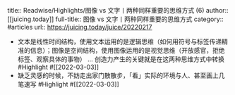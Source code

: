 title:: Readwise/Highlights/图像 vs 文字丨两种同样重要的思维方式 (6)
author:: [[juicing.today]]
full-title:: 图像 vs 文字丨两种同样重要的思维方式
category:: #articles
url:: https://juicing.today/juice/20220217

- 文本是线性时间结构，使用文本运用的是逻辑思维（如何用符号与标签传递精准的信息）；图像是空间结构，使用图像运用的是视觉思维（开放感官，拒绝标签、观察具体的事物） ... 创造力产生的关键就是在这两种思维方式中转换 #Highlight #[[2022-03-03]]
- 缺乏灵感的时候，不妨走出家门散散步，「看」实际的环境与人、甚至画上几笔速写 #Highlight #[[2022-03-03]]